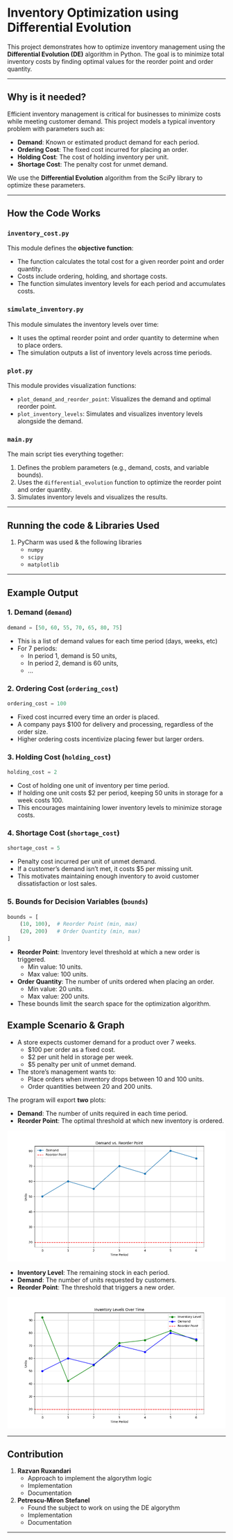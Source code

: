 
# Inventory Optimization using Differential Evolution

This project demonstrates how to optimize inventory management using the **Differential Evolution (DE)** algorithm in Python. The goal is to minimize total inventory costs by finding optimal values for the reorder point and order quantity.

---

## Why is it needed?

Efficient inventory management is critical for businesses to minimize costs while meeting customer demand. This project models a typical inventory problem with parameters such as:

- **Demand**: Known or estimated product demand for each period.
- **Ordering Cost**: The fixed cost incurred for placing an order.
- **Holding Cost**: The cost of holding inventory per unit.
- **Shortage Cost**: The penalty cost for unmet demand.

We use the **Differential Evolution** algorithm from the SciPy library to optimize these parameters.

---

## How the Code Works

### `inventory_cost.py`
This module defines the **objective function**:
- The function calculates the total cost for a given reorder point and order quantity.
- Costs include ordering, holding, and shortage costs.
- The function simulates inventory levels for each period and accumulates costs.

### `simulate_inventory.py`
This module simulates the inventory levels over time:
- It uses the optimal reorder point and order quantity to determine when to place orders.
- The simulation outputs a list of inventory levels across time periods.

### `plot.py`
This module provides visualization functions:
- `plot_demand_and_reorder_point`: Visualizes the demand and optimal reorder point.
- `plot_inventory_levels`: Simulates and visualizes inventory levels alongside the demand.

### `main.py`
The main script ties everything together:
1. Defines the problem parameters (e.g., demand, costs, and variable bounds).
2. Uses the `differential_evolution` function to optimize the reorder point and order quantity.
3. Simulates inventory levels and visualizes the results.

---

## Running the code & Libraries Used

1. PyCharm was used & the following libraries
   - `numpy`
   - `scipy`
   - `matplotlib`

---

## Example Output

### **1. Demand (`demand`)**
```python
demand = [50, 60, 55, 70, 65, 80, 75]
```
- This is a list of demand values for each time period (days, weeks, etc)
- For 7 periods:
  - In period 1, demand is 50 units,
  - In period 2, demand is 60 units,
  -  ...

### **2. Ordering Cost (`ordering_cost`)**
```python
ordering_cost = 100
```
- Fixed cost incurred every time an order is placed.
- A company pays $100 for delivery and processing, regardless of the order size.
- Higher ordering costs incentivize placing fewer but larger orders.

### **3. Holding Cost (`holding_cost`)**
```python
holding_cost = 2
```
- Cost of holding one unit of inventory per time period.
- If holding one unit costs $2 per period, keeping 50 units in storage for a week costs 100.
- This encourages maintaining lower inventory levels to minimize storage costs.

### **4. Shortage Cost (`shortage_cost`)**
```python
shortage_cost = 5
```
- Penalty cost incurred per unit of unmet demand.
- If a customer’s demand isn’t met, it costs $5 per missing unit.
- This motivates maintaining enough inventory to avoid customer dissatisfaction or lost sales.

### **5. Bounds for Decision Variables (`bounds`)**
```python
bounds = [
    (10, 100),  # Reorder Point (min, max)
    (20, 200)   # Order Quantity (min, max)
]
```
- **Reorder Point**: Inventory level threshold at which a new order is triggered.
  - Min value: 10 units.
  - Max value: 100 units.
- **Order Quantity**: The number of units ordered when placing an order.
  - Min value: 20 units.
  - Max value: 200 units.
- These bounds limit the search space for the optimization algorithm.

## **Example Scenario & Graph**

- A store expects customer demand for a product over 7 weeks.
  - $100 per order as a fixed cost.
  - $2 per unit held in storage per week.
  - $5 penalty per unit of unmet demand.
- The store’s management wants to:
  - Place orders when inventory drops between 10 and 100 units.
  - Order quantities between 20 and 200 units.

The program will export **two** plots:
- **Demand**: The number of units required in each time period.
- **Reorder Point**: The optimal threshold at which new inventory is ordered.

![ceva](demand_vs_reorder.png)

- **Inventory Level**: The remaining stock in each period.
- **Demand**: The number of units requested by customers.
- **Reorder Point**: The threshold that triggers a new order.

![altcv](inv_levels.png)

---

## Contribution

1. **Razvan Ruxandari**
    - Approach to implement the algorythm logic
    - Implementation
    - Documentation
2. **Petrescu-Miron Stefanel**
    - Found the subject to work on using the DE algorythm
    - Implementation
    - Documentation

---


